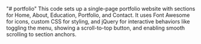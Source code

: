 "# portfolio" 
This code sets up a single-page portfolio website with sections for Home, About, Education, Portfolio, and Contact. It uses Font Awesome for icons, custom CSS for styling, and jQuery for interactive behaviors like toggling the menu, showing a scroll-to-top button, and enabling smooth scrolling to section anchors.